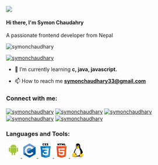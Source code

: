 <img align="center" src="https://github.com/SymonChaudhary/SymonChaudhary/blob/main/symon.gif" loop=infinite />



<h4>Hi there, I'm Symon Chaudahry</h4>
<p>A passionate frontend developer from Nepal</p>

<p align="left"> <img src="https://komarev.com/ghpvc/?username=symonchaudhary&label=Profile%20views&color=0e75b6&style=flat" alt="symonchaudhary" /> </p>

<p align="left"> <a href="https://twitter.com/symonchaudhary" target="blank"><img src="https://img.shields.io/twitter/follow/symonchaudhary?logo=twitter&style=for-the-badge" alt="symonchaudhary" /></a> </p>

- 🌱 I’m currently learning **c, java, javascript.**

- 📫 How to reach me **symonchaudhary33@gmail.com**

<h3 align="left">Connect with me:</h3>
<p align="left">
<a href="https://twitter.com/symonchaudhary" target="_blank"><img align="center" src="https://raw.githubusercontent.com/rahuldkjain/github-profile-readme-generator/master/src/images/icons/Social/twitter.svg" alt="symonchaudhary" height="30" width="40" /></a>
<a href="https://linkedin.com/in/symonchaudhary" target="_blank"><img align="center" src="https://raw.githubusercontent.com/rahuldkjain/github-profile-readme-generator/master/src/images/icons/Social/linked-in-alt.svg" alt="symonchaudhary" height="30" width="40" /></a>
<a href="https://www.facebook.com/symonchaudhary0" target="_blank"><img align="center" src="https://raw.githubusercontent.com/rahuldkjain/github-profile-readme-generator/master/src/images/icons/Social/facebook.svg" alt="symonchaudhary" height="30" width="40" /></a>
<a href="https://www.instagram.com/symonchaudhary/" target="_blank"><img align="center" src="https://raw.githubusercontent.com/rahuldkjain/github-profile-readme-generator/master/src/images/icons/Social/instagram.svg" alt="symonchaudhary" height="30" width="40" /></a>
<a href="https://www.youtube.com/channel/UCAP0Z3hrN8Hgb2Z3bvnrC8g" target="_blank"><img align="center" src="https://raw.githubusercontent.com/rahuldkjain/github-profile-readme-generator/master/src/images/icons/Social/youtube.svg" alt="symonchaudhary" height="30" width="40" /></a>
</p>

<h3 align="left">Languages and Tools:</h3>
<p align="left"> <a href="https://developer.android.com" target="_blank" rel="noreferrer"> <img src="https://raw.githubusercontent.com/devicons/devicon/master/icons/android/android-original-wordmark.svg" alt="android" width="40" height="40"/> </a> <a href="https://www.cprogramming.com/" target="_blank" rel="noreferrer"> <img src="https://raw.githubusercontent.com/devicons/devicon/master/icons/c/c-original.svg" alt="c" width="40" height="40"/> </a> <a href="https://www.w3schools.com/css/" target="_blank" rel="noreferrer"> <img src="https://raw.githubusercontent.com/devicons/devicon/master/icons/css3/css3-original-wordmark.svg" alt="css3" width="40" height="40"/> </a> <a href="https://www.w3.org/html/" target="_blank" rel="noreferrer"> <img src="https://raw.githubusercontent.com/devicons/devicon/master/icons/html5/html5-original-wordmark.svg" alt="html5" width="40" height="40"/> </a><a href="https://www.linux.org/" target="_blank" rel="noreferrer"> <img src="https://raw.githubusercontent.com/devicons/devicon/master/icons/linux/linux-original.svg" alt="linux" width="40" height="40"/> </a>



